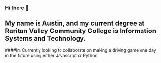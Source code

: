 ### Hi there 👋
## My name is Austin, and my current degree at Raritan Valley Community College is Information Systems and Technology. 
####Im Currently looking to collaborate on making a driving game one day in the future using either Javascript or Python
<!--
**austinnass1/austinnass1** is a ✨ _special_ ✨ repository because its `README.md` (this file) appears on your GitHub profile.

Here are some ideas to get you started:

- 🔭 I’m currently working on seeking a degree at RVCC.
- 🌱 I’m currently learning many computer classes to help me obtain my Information Systems Degree. 
- 👯 I’m looking to collaborate on ...
- 🤔 I’m looking for help with ...
- 💬 Ask me about ...
- 📫 How to reach me: ...
- 😄 Pronouns: he/him
- ⚡ Fun fact: 
-->
